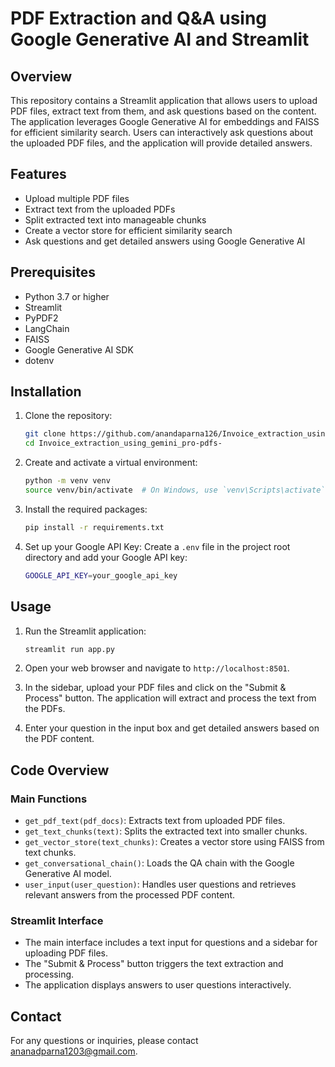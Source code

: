 # PDF Extraction and Q&A using Google Generative AI and Streamlit

## Overview

This repository contains a Streamlit application that allows users to upload PDF files, extract text from them, and ask questions based on the content. The application leverages Google Generative AI for embeddings and FAISS for efficient similarity search. Users can interactively ask questions about the uploaded PDF files, and the application will provide detailed answers.

## Features
- Upload multiple PDF files
- Extract text from the uploaded PDFs
- Split extracted text into manageable chunks
- Create a vector store for efficient similarity search
- Ask questions and get detailed answers using Google Generative AI

## Prerequisites
- Python 3.7 or higher
- Streamlit
- PyPDF2
- LangChain
- FAISS
- Google Generative AI SDK
- dotenv

## Installation
1. Clone the repository:
    ```sh
    git clone https://github.com/anandaparna126/Invoice_extraction_using_gemini_pro-pdfs-.git
    cd Invoice_extraction_using_gemini_pro-pdfs-
    ```

2. Create and activate a virtual environment:
    ```sh
    python -m venv venv
    source venv/bin/activate  # On Windows, use `venv\Scripts\activate`
    ```

3. Install the required packages:
    ```sh
    pip install -r requirements.txt
    ```

4. Set up your Google API Key:
    Create a `.env` file in the project root directory and add your Google API key:
    ```sh
    GOOGLE_API_KEY=your_google_api_key
    ```

## Usage
1. Run the Streamlit application:
    ```sh
    streamlit run app.py
    ```

2. Open your web browser and navigate to `http://localhost:8501`.

3. In the sidebar, upload your PDF files and click on the "Submit & Process" button. The application will extract and process the text from the PDFs.

4. Enter your question in the input box and get detailed answers based on the PDF content.

## Code Overview

### Main Functions
- `get_pdf_text(pdf_docs)`: Extracts text from uploaded PDF files.
- `get_text_chunks(text)`: Splits the extracted text into smaller chunks.
- `get_vector_store(text_chunks)`: Creates a vector store using FAISS from text chunks.
- `get_conversational_chain()`: Loads the QA chain with the Google Generative AI model.
- `user_input(user_question)`: Handles user questions and retrieves relevant answers from the processed PDF content.

### Streamlit Interface
- The main interface includes a text input for questions and a sidebar for uploading PDF files.
- The "Submit & Process" button triggers the text extraction and processing.
- The application displays answers to user questions interactively.

## Contact
For any questions or inquiries, please contact [ananadparna1203@gmail.com](mailto:ananadparna1203@gmail.com).
